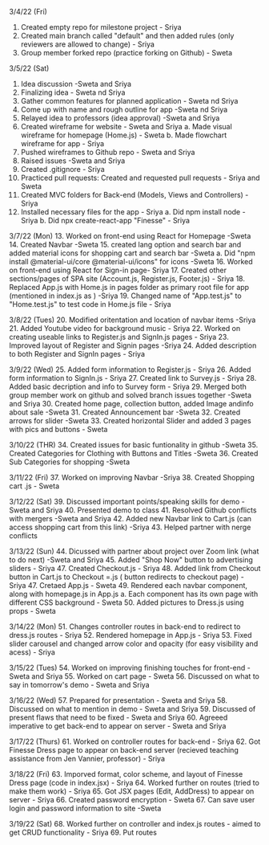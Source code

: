 3/4/22 (Fri)
1. Created empty repo for milestone project - Sriya
2. Created main branch called "default" and then added rules (only reviewers are allowed to change) - Sriya
3. Group member forked repo (practice forking on Github) - Sweta


3/5/22 (Sat)
1. Idea discussion -Sweta and Sriya
2. Finalizing idea - Sweta nd Sriya
3. Gather common features for planned application - Sweta nd Sriya
4. Come up with name and rough outline for app -Sweta nd Sriya
5. Relayed idea to professors (idea approval) -Sweta and Sriya
6. Created wireframe for website - Sweta and Sriya
    a. Made visual wireframe for homepage (Home.js) - Sweta
    b. Made  flowchart wireframe for app - Sriya
7. Pushed wireframes to Github repo - Sweta and Sriya
8. Raised issues -Sweta and Sriya
9. Created .gitignore - Sriya
10. Practiced pull requests: Created and requested pull requests - Sriya and Sweta
11. Created MVC folders for Back-end (Models, Views and Controllers) - Sriya
12. Installed necessary files for the app - Sriya
     a. Did npm install node - Sriya
     b. Did npx create-react-app "Finesse" - Sriya

3/7/22 (Mon)
13. Worked on front-end using React for Homepage -Sweta
14. Created Navbar -Sweta
15. created lang option and search bar and added material icons for shopping cart and search bar -Sweta
        a. Did "npm install @material-ui/core @material-ui/icons" for icons -Sweta
16. Worked on front-end using React for Sign-in page- Sriya
17. Created other sections/pages of SPA site (Account.js, Register.js, Footer.js) - Sriya
18. Replaced App.js with Home.js in pages folder as primary root file for app (mentioned in index.js as <Home />) -Sriya
19. Changed name of "App.test.js" to "Home.test.js" to test code in Home.js file - Sriya 

3/8/22 (Tues)
20. Modified oritentation and location of navbar items -Sriya 
21. Added Youtube video for background music - Sriya
22. Worked on creating useable links to Register.js and SignIn.js pages - Sriya 
23. Improved layout of Register and Signin pages -Sriya
24. Added description to both Register and SignIn pages - Sriya 

3/9/22 (Wed)
25. Added form information to Register.js - Sriya
26. Added form information to SignIn.js - Sriya
27. Created link to Survey.js - Sriya
28. Added basic decription and info to Survey form - Sriya
29. Merged both group member work on github and solved branch issues together -Sweta and Sriya
30. Created home page, collection button, added Image andinfo about sale -Sweta
31. Created Announcement bar -Sweta
32. Created arrows for slider -Sweta
33. Created horizontal Slider and added 3 pages with pics and buttons - Sweta

3/10/22 (THR)
34. Created issues for basic funtionality in github -Sweta
35. Created Categories for Clothing with Buttons and Titles -Sweta
36. Created Sub Categories for shopping -Sweta

3/11/22 (Fri)
37. Worked on improving Navbar -Sriya 
38. Created Shopping cart .js - Sweta

3/12/22 (Sat)
39. Discussed important points/speaking skills for demo -Sweta and Sriya
40. Presented demo to class
41. Resolved Github conflicts with mergers -Sweta and Sriya
42. Added new Navbar link to Cart.js (can access shopping cart from this link) -Sriya
43. Helped partner with nerge conflicts 

3/13/22 (Sun)
44. Dicussed with partner about project over Zoom link (what to do next) -Sweta and Sriya
45. Added "Shop Now" button to advertising sliders - Sriya 
47. Created Checkout.js - Sriya
48. Added link from Checkout button in Cart.js to Checkout =.js ( button redirects to checkout page) - Sriya
47. Cretaed App.js - Sweta
49. Rendered each navbar component, along with homepage.js in App.js 
    a. Each component has its own page with different CSS background - Sweta
50. Added pictures to Dress.js using props - Sweta


3/14/22 (Mon)
51. Changes controller routes in back-end to redirect to dress.js routes - Sriya 
52. Rendered homepage in App.js - Sriya 
53. Fixed slider carousel and changed arrow color and opacity (for easy visibility and acess) - Sriya

3/15/22 (Tues)
54. Worked on improving finishing touches for front-end - Sweta and Sriya 
55. Worked on cart page - Sweta 
56. Discussed on what to say in tomorrow's demo - Sweta and Sriya 

3/16/22 (Wed)
57. Prepared for presentation - Sweta and Sriya 
58. Discussed on what to mention in demo - Sweta and Sriya 
59. Discussed of present flaws that need to be fixed - Sweta and Sriya 
60. Agreeed imperative to get back-end to appear on server - Sweta and Sriya 

3/17/22 (Thurs)
61. Worked on controller routes for back-end - Sriya
62. Got Finesse Dress page to appear on back-end server (recieved teaching assistance from Jen Vannier, professor) - Sriya

3/18/22 (Fri)
63. Imporved format, color scheme, and layout of Finesse Dress page (code in index.jsx) - Sriya
64. Worked further on routes (tried to make them work) - Sriya
65. Got JSX pages (Edit, AddDress) to appear on server - Sriya
66. Created password encryption - Sweta
67. Can save user login and password information to site -Sweta

3/19/22 (Sat)
68. Worked further on controller and index.js routes - aimed to get CRUD functionality - Sriya 
69. Put routes


